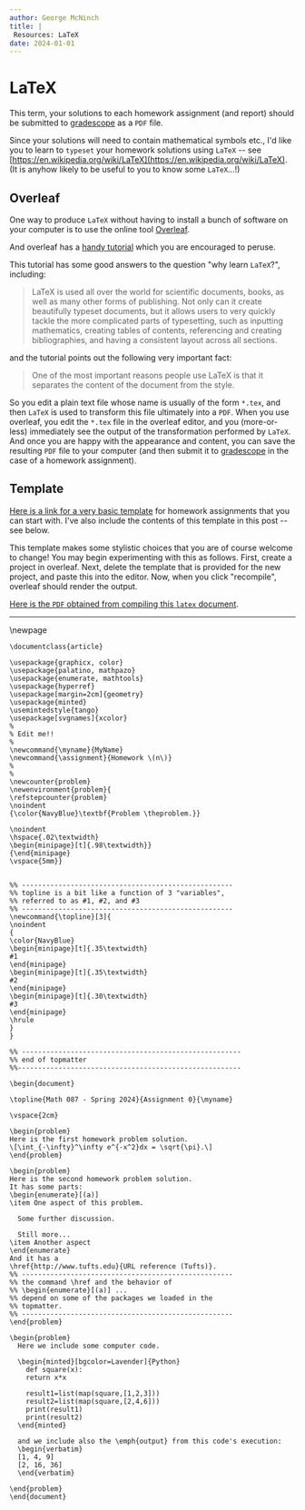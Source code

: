 ```yaml
---
author: George McNinch
title: |
 Resources: LaTeX
date: 2024-01-01
---
```


# LaTeX


This term, your solutions to each homework assignment (and report)
should be submitted to [gradescope](https://www.gradescope.com) as
a ``PDF`` file.

Since your solutions will need to contain mathematical symbols etc.,
I'd like you to learn to ``typeset`` your homework solutions using
``LaTeX`` -- see
[https://en.wikipedia.org/wiki/LaTeX](https://en.wikipedia.org/wiki/LaTeX). (It
is anyhow likely to be useful to you to know some ``LaTeX``...!)


## Overleaf


One way to produce ``LaTeX`` without having to install a bunch of
software on your computer is to use the online tool
[Overleaf](https://www.overleaf.com/).

And overleaf has a [handy
tutorial](https://www.overleaf.com/learn/latex/Learn_LaTeX_in_30_minutes)
which you are encouraged to peruse.

This tutorial has some good answers to the question "why learn
``LaTeX``?", including:

>  LaTeX is used all over the world for scientific documents, books,
>  as well as many other forms of publishing. Not only can it create
>  beautifully typeset documents, but it allows users to very quickly
>  tackle the more complicated parts of typesetting, such as inputting
>  mathematics, creating tables of contents, referencing and creating
>  bibliographies, and having a consistent layout across all sections.

and the tutorial points out the following very important fact:

>  One of the most important reasons people use LaTeX is that it
>  separates the content of the document from the style.

So you edit a plain text file whose name is usually of the form
``*.tex``, and then ``LaTeX`` is used to transform this file
ultimately into a ``PDF``.  When you use overleaf, you edit the
``*.tex`` file in the overleaf editor, and you (more-or-less)
immediately see the output of the transformation performed by
``LaTeX``. And once you are happy with the appearance and content, you
can save the resulting ``PDF`` file to your computer (and then submit
it to [gradescope](http://www.gradescope.com) in the case of a
homework assignment).

## Template


[Here is a link for a very basic
template](/course-assets/latex-examples/latex-template.tex) for homework assignments
that you can start with. I've also include the contents of this template in this post -- see below.

This template makes some stylistic choices that you are of course
welcome to change! You may begin experimenting with this as
follows. First, create a project in overleaf. Next, delete the
template that is provided for the new project, and paste this into the
editor. Now, when you click "recompile", overleaf should render the
output.

[Here is the `PDF` obtained from compiling this `latex` document](/course-assets/latex-examples/latex-template.pdf).

----

\newpage
``` {.latex}
\documentclass{article}
   
\usepackage{graphicx, color}
\usepackage{palatino, mathpazo}
\usepackage{enumerate, mathtools}
\usepackage{hyperref}
\usepackage[margin=2cm]{geometry}
\usepackage{minted}
\usemintedstyle{tango}
\usepackage[svgnames]{xcolor}
%
% Edit me!!
%
\newcommand{\myname}{MyName}
\newcommand{\assignment}{Homework \(n\)}
%
%
\newcounter{problem}
\newenvironment{problem}{
\refstepcounter{problem}
\noindent
{\color{NavyBlue}\textbf{Problem \theproblem.}}

\noindent
\hspace{.02\textwidth}
\begin{minipage}[t]{.98\textwidth}}
{\end{minipage}
\vspace{5mm}}


%% ----------------------------------------------------
%% topline is a bit like a function of 3 "variables", 
%% referred to as #1, #2, and #3
%% ----------------------------------------------------
\newcommand{\topline}[3]{
\noindent
{
\color{NavyBlue}
\begin{minipage}[t]{.35\textwidth}
#1
\end{minipage}
\begin{minipage}[t]{.35\textwidth}
#2
\end{minipage}
\begin{minipage}[t]{.30\textwidth}
#3
\end{minipage}
\hrule
}
}

%% ------------------------------------------------------
%% end of topmatter
%%-------------------------------------------------------

\begin{document}

\topline{Math 087 - Spring 2024}{Assignment 0}{\myname}

\vspace{2cm}

\begin{problem}
Here is the first homework problem solution.
\[\int_{-\infty}^\infty e^{-x^2}dx = \sqrt{\pi}.\]
\end{problem}

\begin{problem}
Here is the second homework problem solution.
It has some parts:
\begin{enumerate}[(a)]
\item One aspect of this problem.
  
  Some further discussion.

  Still more...
\item Another aspect
\end{enumerate}
And it has a 
\href{http://www.tufts.edu}{URL reference (Tufts)}.
%% ----------------------------------------------------     
%% the command \href and the behavior of
%% \begin{enumerate}[(a)] ...
%% depend on some of the packages we loaded in the
%% topmatter.
%% ----------------------------------------------------   
\end{problem}

\begin{problem}
  Here we include some computer code.

  \begin{minted}[bgcolor=Lavender]{Python}
    def square(x): 
    return x*x
    
    result1=list(map(square,[1,2,3]))
    result2=list(map(square,[2,4,6]))
    print(result1)
    print(result2)
  \end{minted}

  and we include also the \emph{output} from this code's execution:
  \begin{verbatim}
  [1, 4, 9]
  [2, 16, 36]
  \end{verbatim}

\end{problem}
\end{document}
```






